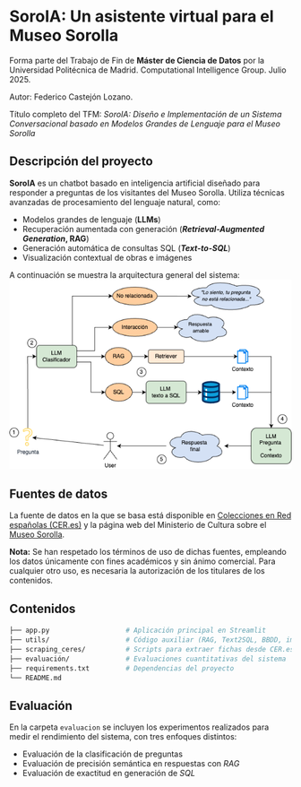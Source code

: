 # SoroIA: Un asistente virtual para el Museo Sorolla
Forma parte del Trabajo de Fin de **Máster de Ciencia de Datos** por la Universidad Politécnica de Madrid. Computational Intelligence Group. Julio 2025.

Autor: Federico Castejón Lozano. 

Título completo del TFM: _SoroIA: Diseño e Implementación de un Sistema Conversacional basado en Modelos Grandes de Lenguaje para el Museo Sorolla_


## Descripción del proyecto

**SoroIA** es un chatbot basado en inteligencia artificial diseñado para responder a preguntas de los visitantes del Museo Sorolla. Utiliza técnicas avanzadas de procesamiento del lenguaje natural, como:

* Modelos grandes de lenguaje (**LLMs**)
* Recuperación aumentada con generación (**_Retrieval-Augmented Generation_, RAG**)
* Generación automática de consultas SQL (**_Text-to-SQL_**)
* Visualización contextual de obras e imágenes

A continuación se muestra la arquitectura general del sistema:
![Arquitectura de SoroIA](assets/arquitectura.png)


## Fuentes de datos
La fuente de datos en la que se basa está disponible en [Colecciones en Red españolas (CER.es)](https://ceres.mcu.es/pages/SimpleSearch?Museo=MSM) y la página web del Ministerio de Cultura sobre el [Museo Sorolla](https://www.cultura.gob.es/msorolla/inicio.html). 

**Nota:** Se han respetado los términos de uso de dichas fuentes, empleando los datos únicamente con fines académicos y sin ánimo comercial. Para cualquier otro uso, es necesaria la autorización de los titulares de los contenidos.

## Contenidos

```bash
├── app.py                   # Aplicación principal en Streamlit
├── utils/                   # Código auxiliar (RAG, Text2SQL, BBDD, imágenes)
├── scraping_ceres/          # Scripts para extraer fichas desde CER.es
├── evaluación/              # Evaluaciones cuantitativas del sistema
├── requirements.txt         # Dependencias del proyecto
└── README.md
```
## Evaluación
En la carpeta ```evaluacion``` se incluyen los experimentos realizados para medir el rendimiento del sistema, con tres enfoques distintos:
* Evaluación de la clasificación de preguntas
* Evaluación de precisión semántica en respuestas con _RAG_
* Evaluación de exactitud en generación de _SQL_
